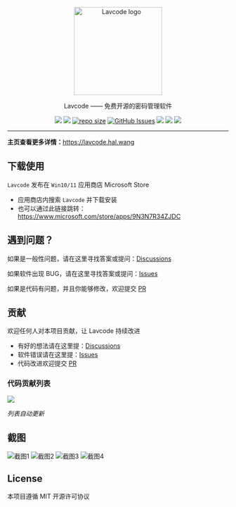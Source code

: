﻿<p align="center">
  <a href="https://lavcode.hal.wang" target="blank"><img src="https://lavcode.hal.wang/logo.png" alt="Lavcode logo" width="200"/></a>
</p>

<p align="center">Lavcode —— 免费开源的密码管理软件 </p>
<p align="center">
    <a href="https://github.com/hal-wang/Lavcode/releases" ><img src="https://img.shields.io/github/license/hal-wang/Lavcode" /></a>
    <a href="https://github.com/hal-wang/Lavcode/blob/main/LICENSE" ><img src="https://img.shields.io/github/v/release/hal-wang/Lavcode" /></a>
    <a href="https://github.com/hal-wang/Lavcode"><img src="https://img.shields.io/github/repo-size/hal-wang/Lavcode" alt="repo size" /></a>
    <a href="https://github.com/hal-wang/Lavcode" ><img src="https://img.shields.io/github/issues/hal-wang/Lavcode" alt="GitHub Issues" /></a>
    <a href="https://github.com/hal-wang/Lavcode/pulls" ><img src="https://img.shields.io/github/issues-pr/hal-wang/Lavcode" /></a>
    <a href="https://gitpod.io/#https://github.com/hal-wang/Lavcode"><img src="https://img.shields.io/badge/Gitpod-Ready--to--Code-blue?logo=gitpod" ></a>
    <a href="https://paypal.me/ihalwang" ><img src="https://img.shields.io/badge/Donate-PayPal-ff3f59.svg"/></a>
</p>

---

**主页查看更多详情：**<https://lavcode.hal.wang>

## 下载使用

`Lavcode` 发布在 `Win10/11` 应用商店 Microsoft Store

- 应用商店内搜索 `Lavcode` 并下载安装
- 也可以通过此链接跳转：<https://www.microsoft.com/store/apps/9N3N7R34ZJDC>

## 遇到问题？

如果是一般性问题，请在这里寻找答案或提问：[Discussions](https://github.com/hal-wang/Lavcode/discussions)

如果软件出现 BUG，请在这里寻找答案或提问：[Issues](https://github.com/hal-wang/Lavcode/issues)

如果是代码有问题，并且你能够修改，欢迎提交 [PR](https://github.com/hal-wang/Lavcode/pulls)

## 贡献

欢迎任何人对本项目贡献，让 Lavcode 持续改进

- 有好的想法请在这里提：[Discussions](https://github.com/hal-wang/Lavcode/discussions)
- 软件错误请在这里提：[Issues](https://github.com/hal-wang/Lavcode/issues)
- 代码改进欢迎提交 [PR](https://github.com/hal-wang/Lavcode/pulls)

### 代码贡献列表

<a href="https://github.com/hal-wang/Lavcode/graphs/contributors">
  <img src="https://contrib.rocks/image?repo=hal-wang/Lavcode" />
</a>

_列表自动更新_

## 截图

![截图1](https://lavcode.hal.wang/assets/storage.0ec87792.png)
![截图2](https://lavcode.hal.wang/assets/storage.0ec87792.png)
![截图3](https://lavcode.hal.wang/assets/3.467c230d.png)
![截图4](https://lavcode.hal.wang/assets/4.27685662.png)

## License

本项目遵循 MIT 开源许可协议
